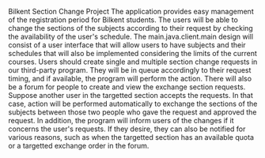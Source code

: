 Bilkent Section Change Project
The application provides easy management of the registration period for Bilkent students. The users will be able to change the sections of the subjects according to their request by checking the availability of the user's schedule. The main.java.client.main design will consist of a user interface that will allow users to have subjects and their schedules that will also be implemented considering the limits of the current courses. Users should create single and multiple section change requests in our third-party program. They will be in queue accordingly to their request timing, and if available, the program will perform the action. There will also be a forum for people to create and view the exchange section requests. Suppose another user in the targetted section accepts the requests. In that case, action will be performed automatically to exchange the sections of the subjects between those two people who gave the request and approved the request. In addition, the program will inform users of the changes if it concerns the user's requests. If they desire, they can also be notified for various reasons, such as when the targetted section has an available quota or a targetted exchange order in the forum.